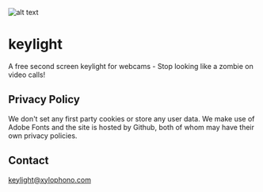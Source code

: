![alt text](https://keylight.me/resources/opengraph.jpg "Keylight.me")

# keylight
A free second screen keylight for webcams - Stop looking like a zombie on video calls!

## Privacy Policy
We don't set any first party cookies or store any user data.
We make use of Adobe Fonts and the site is hosted by Github, both of whom may have their own privacy policies.

## Contact
keylight@xylophono.com
